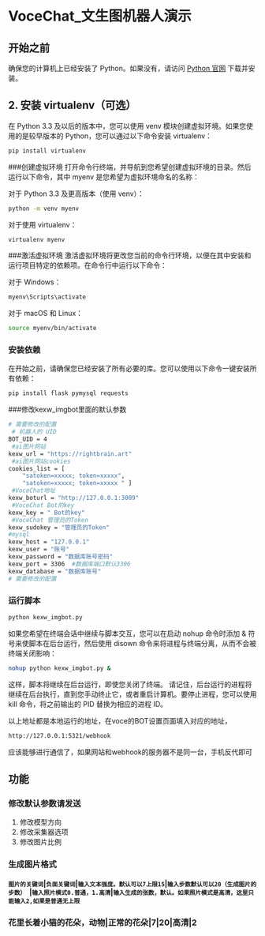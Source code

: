 # VoceChat_文生图机器人演示

## 开始之前

确保您的计算机上已经安装了 Python。如果没有，请访问 [Python 官网](https://www.python.org/) 下载并安装。
## 2. 安装 virtualenv（可选）

在 Python 3.3 及以后的版本中，您可以使用 venv 模块创建虚拟环境。如果您使用的是较早版本的 Python，您可以通过以下命令安装 virtualenv：

```bash
pip install virtualenv
```
###创建虚拟环境
打开命令行终端，并导航到您希望创建虚拟环境的目录。然后运行以下命令，其中 myenv 是您希望为虚拟环境命名的名称：

对于 Python 3.3 及更高版本（使用 venv）：

```bash
python -m venv myenv
```
对于使用 virtualenv：

```bash
virtualenv myenv
```
###激活虚拟环境
激活虚拟环境将更改您当前的命令行环境，以便在其中安装和运行项目特定的依赖项。在命令行中运行以下命令：

对于 Windows：

```bash
myenv\Scripts\activate
```
对于 macOS 和 Linux：

```bash
source myenv/bin/activate
```
### 安装依赖

在开始之前，请确保您已经安装了所有必要的库。您可以使用以下命令一键安装所有依赖：

```bash
pip install flask pymysql requests
```
###修改kexw_imgbot里面的默认参数

```bash
# 需要修改的配置
 # 机器人的 UID
BOT_UID = 4
 #ai图片网站 
kexw_url = "https://rightbrain.art"
 #ai图片网站cookies
cookies_list = [
    "satoken=xxxxx; token=xxxxx",
    "satoken=xxxxx; token=xxxxx " ]
 #VoceChat地址
kexw_boturl = "http://127.0.0.1:3009"
 #VoceChat Bot的key
kexw_key = " Bot的key"
 #VoceChat 管理员的Token 
kexw_sudokey = "管理员的Token"
#mysql
kexw_host = "127.0.0.1"
kexw_user = "账号"
kexw_password = "数据库账号密码"
kexw_port = 3306  #数据库端口默认3306
kexw_database = "数据库账号"
# 需要修改的配置
```
### 运行脚本
```bash
python kexw_imgbot.py
```
如果您希望在终端会话中继续与脚本交互，您可以在启动 nohup 命令时添加 & 符号来使脚本在后台运行，然后使用 disown 命令来将进程与终端分离，从而不会被终端关闭影响：
```bash
nohup python kexw_imgbot.py &
```
这样，脚本将继续在后台运行，即使您关闭了终端。
请记住，后台运行的进程将继续在后台执行，直到您手动终止它，或者重启计算机。要停止进程，您可以使用 kill 命令，将之前输出的 PID 替换为相应的进程 ID。

以上地址都是本地运行的地址，在voce的BOT设置页面填入对应的地址，
```bash
http://127.0.0.1:5321/webhook
```
应该能够进行通信了，如果网站和webhook的服务器不是同一台，手机反代即可

## 功能
### 修改默认参数请发送 
1. 修改模型方向
2. 修改采集器选项
3. 修改图片比例

### 生成图片格式 
#### `图片的关键词`|`负面关键词`|`输入文本强度。默认可以7上限15`|`输入步数默认可以20（生成图片的步数） `|`输入照片模式0.普通，1.高清`|`输入生成的张数，默认。如果照片模式是高清，这里只能输入2,如果是普通无上限`

### 花里长着小猫的花朵，动物|正常的花朵|7|20|高清|2
